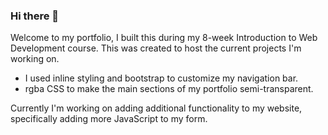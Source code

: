 ### Hi there 👋

Welcome to my portfolio, I built this during my 8-week Introduction to Web Development course. This was created to host the current projects I'm working on.

- I used inline styling and bootstrap to customize my navigation bar.
- rgba CSS to make the main sections of my portfolio semi-transparent.

Currently I'm working on adding additional functionality to my website, specifically adding more JavaScript to my form.
<!--
**rutholatunji/rutholatunji** is a ✨ _special_ ✨ repository because its `README.md` (this file) appears on your GitHub profile.

Here are some ideas to get you started:

- 🔭 I’m currently working on ...
- 🌱 I’m currently learning ...
- 👯 I’m looking to collaborate on ...
- 🤔 I’m looking for help with ...
- 💬 Ask me about ...
- 📫 How to reach me: ...
- 😄 Pronouns: ...
- ⚡ Fun fact: ...
-->
